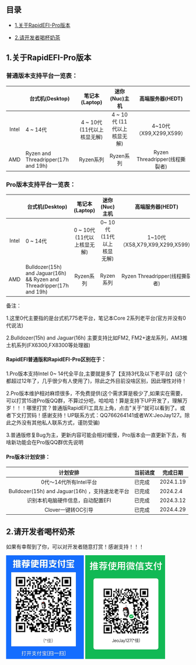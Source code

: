 ## 目录

- [1.关于RapidEFI-Pro版本](#1关于rapidefi-pro版本)

- [2.请开发者喝杯奶茶](#2请开发者喝杯奶茶)

## 1.关于RapidEFI-Pro版本

### 普通版本支持平台一览表：

|       | 台式机(Desktop)                     |       笔记本(Laptop)        |        迷你(Nuc)主机        |        高端服务器(HEDT)        |
| :---: | ----------------------------------- | :-------------------------: | :-------------------------: | :----------------------------: |
| Intel | 4 ~ 14代                            | 4 ~ 10代 (11代以上核显无解) | 4 ~ 10代 (11代以上核显无解) |    4~10代（X99,X299,X599）     |
|  AMD  | Ryzen and Threadripper(17h and 19h) |  Ryzen系列   |  Ryzen系列   | Ryzen Threadripper(线程撕裂者) |



### Pro版本支持平台一览表：

|       | 台式机(Desktop)                                              |       笔记本(Laptop)        |       迷你(Nuc)主机        |        高端服务器(HEDT)         |
| :---: | ------------------------------------------------------------ | :-------------------------: | :------------------------: | :-----------------------------: |
| Intel | 0 ~ 14代                                                     | 0 ~ 10代 (11代以上核显无解) | 0~ 10代 (11代以上核显无解) | 1~10代（X58,X79,X99,X299,X599） |
|  AMD  | Bulldozer(15h) and Jaguar(16h) && Ryzen and Threadripper(17h and 19h) |  Ryzen系列  |  Ryzen系列  | Ryzen Threadripper(线程撕裂者)  |

备注： 

1.这里0代主要指的是台式机775老平台，笔记本Core 2系列老平台(官方并没有0代说法)

2.Bulldozer(15h) and Jaguar(16h) 主要支持比如FM2, FM2+速龙系列，AM3推土机系列(FX6300,FX8300等处理器)

#### RapidEFI普通版和RapidEFI-Pro区别在于：

1.Pro版本支持Intel 0~ 14代全平台,主要就是多了【支持3代及以下老平台】(这个都超过12年了，几乎很少有人使用了)，除此之外目前没啥区别，因此理性对待！

2.Pro版本维护相对麻烦很多，不免费提供(这个需求算是极少了,如果实在需要，可以打赏15进Pro版QQ群，不算过分吧，哈哈哈！算是支持下UP开发了，理解万岁！！！哪里打赏？普通版RapidEFI工具左上角，点击"关于"就可以看到了。或者下文打赏码！感谢支持！UP联系方式：QQ766264141或者WX:JeoJay127。除此之外没有其他私人联系方式，谨防受骗) 

3.普通版修复Bug为主，更新内容可能会相对缓慢，Pro版本会一直更新下去，有啥新功能会在Pro版QQ群优先说明

#### Pro版本计划安排：

|                    计划安排                     | 当前进度       | 完成日期      |
| :---------------------------------------------: | -------------- | ------------- |
|             0代～14代所有Intel平台              | 已完成         | 2024.1.19     |
| Bulldozer(15h) and Jaguar(16h) ，支持速龙老平台 | 已完成         | 2024.2.4      |
|        识别本机电脑硬件信息，自动配置EFI        | 已完成 | 2024.3.12 |
|               Clover一键转OC引导                | 已完成             | 2024.4.29    |


## 2.请开发者喝杯奶茶

如果有幸帮到了你，可以对开发者随意打赏！感谢支持！！！

![donate_alipay](images/donate_alipay.png) ![donate_wechat](images/donate_wechat.png)



